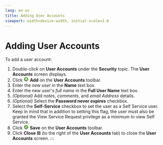 ```yaml
---
lang: en-us
title: Adding User Accounts
viewport: width=device-width, initial-scale=1.0
---
```


#  Adding User Accounts

To add a user account:

1.  Double-click on **User Accounts** under the **Security** topic. The
    **User Accounts** screen displays.
2.  Click ![Add icon](../../../Resources/Images/EM/EMadd.png "Add icon")
    **Add** on the **User Accounts** toolbar.
3.  Enter the *new user* in the **Name** text box.
4.  Enter the new user's *full name* in the **Full User Name** text
    box.
5.  *(Optional)* Add *notes*, *comments*, and *email
    Address* details.
6.  *(Optional)* Select the **Password never expires**
    checkbox.
7.  Select the **Self-Service** checkbox to set the user as a Self
    Service user. Keep in mind that in addition to setting this flag,
    the user must also be granted the View Service Request privilege as
    a minimum to view Self Service.
8.  Click ![Save     icon](../../../Resources/Images/EM/EMsave.png "Save icon") **Save**
    on the **User Accounts** toolbar.
9.  Click **Close ☒** (to the right of the **User Accounts** tab) to
    close the **User Accounts** screen.
:::

 

